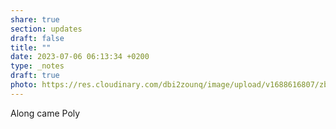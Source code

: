 ```yaml
---
share: true
section: updates
draft: false
title: ""
date: 2023-07-06 06:13:34 +0200
type: _notes
draft: true
photo: https://res.cloudinary.com/dbi2zounq/image/upload/v1688616807/zbix4f1mopjksuwdkadx.jpg
---
```


Along came Poly
